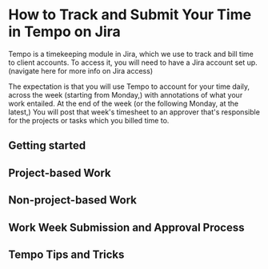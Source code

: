 # How to Track and Submit Your Time in Tempo on Jira

Tempo is a timekeeping module in Jira, which we use to track and bill time to client accounts. To access it, you will need to have a Jira account set up. (navigate here for more info on Jira access)

The expectation is that you will use Tempo to account for your time daily, across the week (starting from Monday,) with annotations of what your work entailed. At the end of the week (or the following Monday, at the latest,) You will post that week's timesheet to an approver that's responsible for the projects or tasks which you billed time to.

## Getting started


## Project-based Work


## Non-project-based Work


## Work Week Submission and Approval Process


## Tempo Tips and Tricks